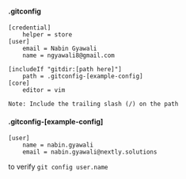 #### .gitconfig

```
[credential]
    helper = store
[user]
    email = Nabin Gyawali
    name = ngyawali8@gmail.com

[includeIf "gitdir:[path here]"]
    path = .gitconfig-[example-config]
[core]
    editor = vim
```

`Note: Include the trailing slash (/) on the path`

#### .gitconfig-[example-config]
```
[user]
    name = nabin.gyawali
    email = nabin.gyawali@nextly.solutions
```

to verify
`git config user.name`
